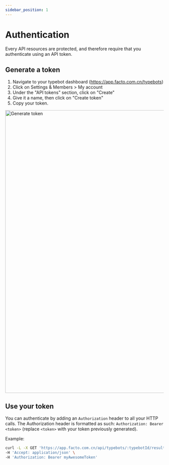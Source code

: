 ```yaml
---
sidebar_position: 1
---
```


# Authentication

Every API resources are protected, and therefore require that you authenticate using an API token.

## Generate a token

1. Navigate to your typebot dashboard (https://app.facto.com.cn/typebots)
2. Click on Settings & Members > My account
3. Under the "API tokens" section, click on "Create"
4. Give it a name, then click on "Create token"
5. Copy your token.

<img
  src="/img/api/authentication/generateToken.png"
  width="900"
  alt="Generate token"
/>

## Use your token

You can authenticate by adding an `Authorization` header to all your HTTP calls. The Authorization header is formatted as such: `Authorization: Bearer <token>` (replace `<token>` with your token previously generated).

Example:

```sh
curl -L -X GET 'https://app.facto.com.cn/api/typebots/:typebotId/results' \
-H 'Accept: application/json' \
-H 'Authorization: Bearer myAwesomeToken'
```
